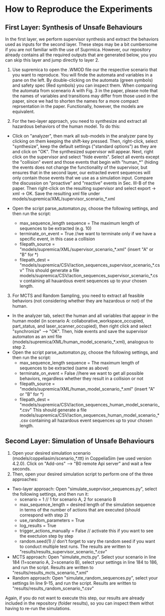 # How to Reproduce the Experiments

## First Layer: Synthesis of Unsafe Behaviours
In the first layer, we perform supervisor synthesis and extract the behaviors used as inputs for the second layer. These steps may be a bit cumbersome if you are not familiar with the use of Suprmica. However, our repository already contains all the required outputs that are generated below, you you can skip this layer and jump directly to layer 2.

1. Use supremica to open the .WMOD file our the respective scenario that you want to reproduce. You will finde the automata and variables in a pane on the left.
By double-clicking on the automata (green symbols) and safety spec (Red symbols) you can inspect them. When comparing the automata from sceneario A with Fig. 3 in the paper,
please note that the names of variables and transitions may differ from those used in the
paper, since we had to shorten the names for a more compact reprsentation in the paper. Functionally, however, the models are equivalent.

2. For the two-layer approach, you need to synthesize and extract all hazardous behaviors of the human model. To do this:
- Click on "analyzer", then mark all sub-models in the analyzer pane by clicking on them keeping the shift-key pressed. Then, right-click, select "synthesize", keep the default settings ("standard options") as they are and click on "OK". The synthesized supervisor will appear.
Next, right click on the supervisor and select "hide events". Select all events except the "collision" event and those events that begin with "human_\*"
(hiding the events does not change the functionality of the supervisor, but ensures that in the second layer, our extracted event sequences will only contain those events that we use as a simulation input. Compare the discussion on "proactive" and "reactive" events in Sec. III-B of the paper. Then right-click on the resulting supervisor and select export -> xml -> OK. Save the resulting xml file under models/supremica/XML/supervisor_scenario_\*.xml
  
- Open the script parse_automaton.py, choose the following settings, and then run the script:
    - max_sequence_length sequence = The maximum length of sequences to be extracted (e.g. 10)
    - terminate_on_event = True //we want to terminate only if we have a specific event, in this case a collision
    - filepath_source = "models/supremica/XML/supervisor_scenario_\*.xml" (insert "A" or "B" for \*)
    - filepath_dest = "models/supremica/CSV/action_sequences_supervisor_scenario_\*.csv"
   This should generate a file models/supremica/CSV/action_sequences_supervisor_scenario_\*.csv containing all hauardous event sequences up to your chosen length.
    
3. For MCTS and Random Sampling, you need to extract all feasible behaviors (not considering whether they are hazardous or not) of the human.
  - In the analyzer tab, select the human and all variables that appear in the human model (in scenario A: collaborative_workspace_occupied, part_status, and laser_scanner_occupied), then right click and select "synchronize" --> "OK". Then, hide events and save the supervisor automaton as an xml file (models/supremica/XML/human_model_scenario_\*.xml), analogous to step 2. 
  - Open the script parse_automaton.py, choose the following settings, and then run the script:
    - max_sequence_length sequence = The maximum length of sequences to be extracted (same as above)
    - terminate_on_event = False //here we want to get all possible behaviors, regardless whether they result in a collision or not
    - filepath_source = "models/supremica/XML/human_model_scenario_\*.xml" (insert "A" or "B" for \*)
    - filepath_dest = "models/supremica/CSV/action_sequences_human_model_scenario_\*.csv"
   This should generate a file models/supremica/CSV/action_sequences_human_model_scenario_\*.csv containing all hazardous event sequences up to your chosen length.

## Second Layer: Simulation of Unsafe Behaviours
1. Open your desired simulation scenario (models/coppeliasim/scenario_\*.ttt) in CoppeliaSim (we used version 4.2.0). Click on "Add-ons" --> "B0 remote Api server" and wait a few seconds.
2. Then, open your desired simulation script to perform one of the three approaches:
  - Two-layer approach: Open "simulate_sueprvisor_sequences.py", select the following settings, and then run it:
    - scenario =  1 // 1 for scenario A, 2 for scenario B
    - max_sequence_length = desired length of the simulation sequence in terms of the number of actions that are executed (should correspond with step 2)
    - use_random_parameters = True
    - log_results = True
    - trigger_actions_manually = False // activate this if you want to see the exectuion step by step
    - random.seed(1) // don't forget to vary the random seed if you want to conduct multiple test runs.
    The results are written to "results/results_supervisor_scenario_\*.csv"
  - MCTS approach: Open "simulate_mcts.py". Select your scenario in line 184 (1=scenario A, 2=scenario B), select your settings in line 184 to 186, and run the script. Results are written to "results/results_mcts_scenario_\*.xml"
  - Random approach: Open "simulate_random_sequences.py", select your settings lin line 9-15, and run the script. Results are written to "results/results_random_scenario_\*.csv"

Again, if you do not want to execute this step, our results are already included in the repository (folder results), so you can inspect them withot having to re-run the simulations.
